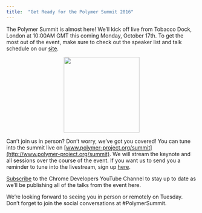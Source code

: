 ```yaml
---
title:  "Get Ready for the Polymer Summit 2016"
---
```


The Polymer Summit is almost here! We’ll kick off live from Tobacco Dock, London at 10:00AM GMT this coming Monday, October 17th. To get the most out of the event, make sure to check out the speaker list and talk schedule on our [site](https://www.polymer-project.org/summit/schedule).

<style>
	.image_div {
		text-align: center;
	}
	img#image_center {
		display: block;
    	margin: auto;
    	height: 200px;
	}
</style>
<div class="image_div">
	<img id="image_center" src="/images/1.0/blog/2016-10-10-get-ready-for-summit/summit-logo.png"/>
</div>

Can’t join us in person? Don’t worry, we’ve got you covered! You can tune into the summit live on [www.polymer-project.org/summit](http://www.polymer-project.org/summit). We will stream the keynote and all sessions over the course of the event. If you want us to send you a reminder to tune into the livestream, sign up [here](https://services.google.com/fb/forms/pol2016/). 

[Subscribe](http://www.youtube.com/user/ChromeDevelopers?sub_confirmation=1) to the Chrome Developers YouTube Channel to stay up to date as we’ll be publishing all of the talks from the event here.

We’re looking forward to seeing you in person or remotely on Tuesday. Don’t forget to join the social conversations at #PolymerSummit.
